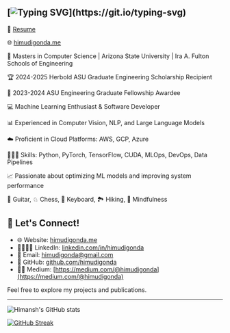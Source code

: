 [![Typing SVG](https://readme-typing-svg.herokuapp.com?font=Fira+Code&pause=1000&width=435&lines=Hi%2C+I'm+Himansh+Mudigonda!)](https://git.io/typing-svg)
---

📄 [Resume](https://docs.google.com/document/d/1CKc8khM8-MQzm2kvYjrlrGvkbN9oZyH9YCuXJPehxFE/edit?usp=sharing)

🌐 [himudigonda.me](https://himudigonda.me)


:school: Masters in Computer Science | Arizona State University | Ira A. Fulton Schools of Engineering

:trophy: 2024-2025 Herbold ASU Graduate Engineering Scholarship Recipient

:medal_sports: 2023-2024 ASU Engineering Graduate Fellowship Awardee

:computer: Machine Learning Enthusiast & Software Developer

:bar_chart: Experienced in Computer Vision, NLP, and Large Language Models

:cloud: Proficient in Cloud Platforms: AWS, GCP, Azure

👨🏽‍💻 Skills: Python, PyTorch, TensorFlow, CUDA, MLOps, DevOps, Data Pipelines

:chart_with_upwards_trend: Passionate about optimizing ML models and improving system performance

🎸 Guitar, ♘ Chess, 🎹 Keyboard, 🏞️ Hiking, 🧘 Mindfulness


## 🔗 Let's Connect!

- 🌐 Website: [himudigonda.me](https://himudigonda.me)
- 🫱🏽‍🫲🏻 LinkedIn: [linkedin.com/in/himudigonda](https://www.linkedin.com/in/himudigonda)
- 📧 Email: [himudigonda@gmail.com](mailto:himudigonda@gmail.com)
- 🐙 GitHub: [github.com/himudigonda](https://www.github.com/himudigonda)
- ✍🏽 Medium: [https://medium.com/@himudigonda](https://medium.com/@himudigonda)

Feel free to explore my projects and publications.

---

![Himansh's GitHub stats](https://github-readme-stats.vercel.app/api?username=himudigonda&show_icons=true&theme=radical)


[![GitHub Streak](https://github-readme-streak-stats.herokuapp.com/?user=himudigonda&theme=dark)](https://git.io/streak-stats)

